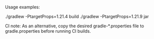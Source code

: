 Usage examples:

./gradlew -PtargetProps=1.21.4 build
./gradlew -PtargetProps=1.21.9 jar

CI note: As an alternative, copy the desired gradle-*.properties file to gradle.properties before running CI builds.